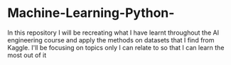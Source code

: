 # Machine-Learning-Python-
In this repository I will be recreating what I have learnt throughout the AI engineering course and apply the methods on datasets that I find from Kaggle. I'll be focusing on topics only I can relate to so that I can learn the most out of it

